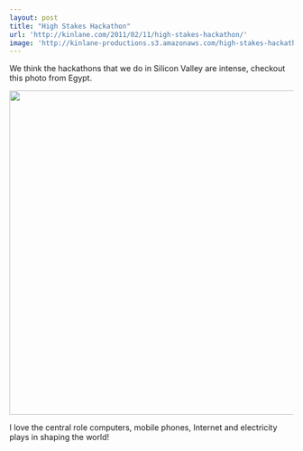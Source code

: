 ```yaml
---
layout: post
title: "High Stakes Hackathon"
url: 'http://kinlane.com/2011/02/11/high-stakes-hackathon/'
image: 'http://kinlane-productions.s3.amazonaws.com/high-stakes-hackathon-egypt.jpg'
---
```


We think the hackathons that we do in Silicon Valley are intense, checkout this photo from Egypt.

[<img src="http://kinlane-productions.s3.amazonaws.com/high-stakes-hackathon-egypt.jpg" alt="" width="575" align="center" />][1]

I love the central role computers, mobile phones, Internet and electricity plays in shaping the world!

   [1]: http://www.boston.com/bigpicture/2011/02/egypt_the_wait.html#photo11
